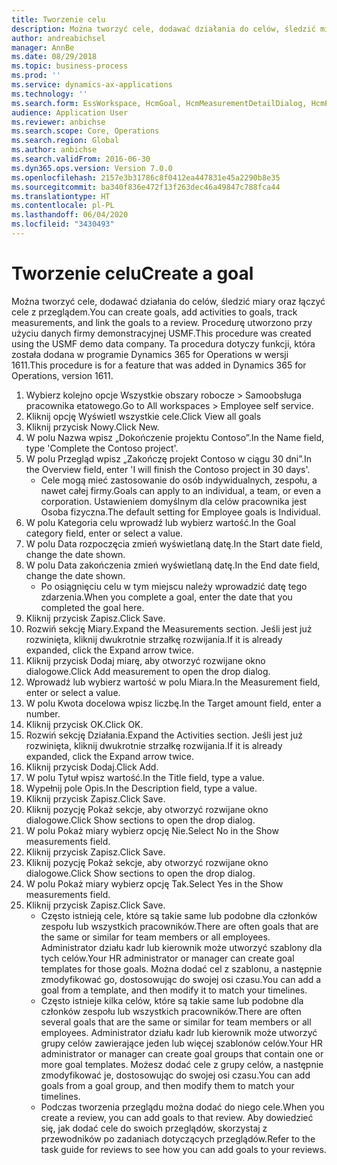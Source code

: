 ```yaml
---
title: Tworzenie celu
description: Można tworzyć cele, dodawać działania do celów, śledzić miary oraz łączyć cele z przeglądem.
author: andreabichsel
manager: AnnBe
ms.date: 08/29/2018
ms.topic: business-process
ms.prod: ''
ms.service: dynamics-ax-applications
ms.technology: ''
ms.search.form: EssWorkspace, HcmGoal, HcmMeasurementDetailDialog, HcmPerfJournalAdd, HcmGoalChangeSettings, HcmEmployeeDevelopmentWorkspace
audience: Application User
ms.reviewer: anbichse
ms.search.scope: Core, Operations
ms.search.region: Global
ms.author: anbichse
ms.search.validFrom: 2016-06-30
ms.dyn365.ops.version: Version 7.0.0
ms.openlocfilehash: 2157e3b31786c8f0412ea447831e45a2290b8e35
ms.sourcegitcommit: ba340f836e472f13f263dec46a49847c788fca44
ms.translationtype: HT
ms.contentlocale: pl-PL
ms.lasthandoff: 06/04/2020
ms.locfileid: "3430493"
---
```

# <a name="create-a-goal"></a><span data-ttu-id="3b042-103">Tworzenie celu</span><span class="sxs-lookup"><span data-stu-id="3b042-103">Create a goal</span></span>

<span data-ttu-id="3b042-104">Można tworzyć cele, dodawać działania do celów, śledzić miary oraz łączyć cele z przeglądem.</span><span class="sxs-lookup"><span data-stu-id="3b042-104">You can create goals, add activities to goals, track measurements, and link the goals to a review.</span></span> <span data-ttu-id="3b042-105">Procedurę utworzono przy użyciu danych firmy demonstracyjnej USMF.</span><span class="sxs-lookup"><span data-stu-id="3b042-105">This procedure was created using the USMF demo data company.</span></span> <span data-ttu-id="3b042-106">Ta procedura dotyczy funkcji, która została dodana w programie Dynamics 365 for Operations w wersji 1611.</span><span class="sxs-lookup"><span data-stu-id="3b042-106">This procedure is for a feature that was added in Dynamics 365 for Operations, version 1611.</span></span>

1. <span data-ttu-id="3b042-107">Wybierz kolejno opcje Wszystkie obszary robocze > Samoobsługa pracownika etatowego.</span><span class="sxs-lookup"><span data-stu-id="3b042-107">Go to All workspaces > Employee self service.</span></span>
2. <span data-ttu-id="3b042-108">Kliknij opcję Wyświetl wszystkie cele.</span><span class="sxs-lookup"><span data-stu-id="3b042-108">Click View all goals</span></span>
3. <span data-ttu-id="3b042-109">Kliknij przycisk Nowy.</span><span class="sxs-lookup"><span data-stu-id="3b042-109">Click New.</span></span>
4. <span data-ttu-id="3b042-110">W polu Nazwa wpisz „Dokończenie projektu Contoso”.</span><span class="sxs-lookup"><span data-stu-id="3b042-110">In the Name field, type 'Complete the Contoso project'.</span></span>
5. <span data-ttu-id="3b042-111">W polu Przegląd wpisz „Zakończę projekt Contoso w ciągu 30 dni”.</span><span class="sxs-lookup"><span data-stu-id="3b042-111">In the Overview field, enter 'I will finish the Contoso project in 30 days'.</span></span>
    * <span data-ttu-id="3b042-112">Cele mogą mieć zastosowanie do osób indywidualnych, zespołu, a nawet całej firmy.</span><span class="sxs-lookup"><span data-stu-id="3b042-112">Goals can apply to an individual, a team, or even a corporation.</span></span> <span data-ttu-id="3b042-113">Ustawieniem domyślnym dla celów pracownika jest Osoba fizyczna.</span><span class="sxs-lookup"><span data-stu-id="3b042-113">The default setting for Employee goals is Individual.</span></span>  
6. <span data-ttu-id="3b042-114">W polu Kategoria celu wprowadź lub wybierz wartość.</span><span class="sxs-lookup"><span data-stu-id="3b042-114">In the Goal category field, enter or select a value.</span></span>
7. <span data-ttu-id="3b042-115">W polu Data rozpoczęcia zmień wyświetlaną datę.</span><span class="sxs-lookup"><span data-stu-id="3b042-115">In the Start date field, change the date shown.</span></span>
8. <span data-ttu-id="3b042-116">W polu Data zakończenia zmień wyświetlaną datę.</span><span class="sxs-lookup"><span data-stu-id="3b042-116">In the End date field, change the date shown.</span></span>
    * <span data-ttu-id="3b042-117">Po osiągnięciu celu w tym miejscu należy wprowadzić datę tego zdarzenia.</span><span class="sxs-lookup"><span data-stu-id="3b042-117">When you complete a goal, enter the date that you completed the goal here.</span></span>  
9. <span data-ttu-id="3b042-118">Kliknij przycisk Zapisz.</span><span class="sxs-lookup"><span data-stu-id="3b042-118">Click Save.</span></span>
10. <span data-ttu-id="3b042-119">Rozwiń sekcję Miary.</span><span class="sxs-lookup"><span data-stu-id="3b042-119">Expand the Measurements section.</span></span> <span data-ttu-id="3b042-120">Jeśli jest już rozwinięta, kliknij dwukrotnie strzałkę rozwijania.</span><span class="sxs-lookup"><span data-stu-id="3b042-120">If it is already expanded, click the Expand arrow twice.</span></span>
11. <span data-ttu-id="3b042-121">Kliknij przycisk Dodaj miarę, aby otworzyć rozwijane okno dialogowe.</span><span class="sxs-lookup"><span data-stu-id="3b042-121">Click Add measurement to open the drop dialog.</span></span>
12. <span data-ttu-id="3b042-122">Wprowadź lub wybierz wartość w polu Miara.</span><span class="sxs-lookup"><span data-stu-id="3b042-122">In the Measurement field, enter or select a value.</span></span>
13. <span data-ttu-id="3b042-123">W polu Kwota docelowa wpisz liczbę.</span><span class="sxs-lookup"><span data-stu-id="3b042-123">In the Target amount field, enter a number.</span></span>
14. <span data-ttu-id="3b042-124">Kliknij przycisk OK.</span><span class="sxs-lookup"><span data-stu-id="3b042-124">Click OK.</span></span>
15. <span data-ttu-id="3b042-125">Rozwiń sekcję Działania.</span><span class="sxs-lookup"><span data-stu-id="3b042-125">Expand the Activities section.</span></span> <span data-ttu-id="3b042-126">Jeśli jest już rozwinięta, kliknij dwukrotnie strzałkę rozwijania.</span><span class="sxs-lookup"><span data-stu-id="3b042-126">If it is already expanded, click the Expand arrow twice.</span></span>
16. <span data-ttu-id="3b042-127">Kliknij przycisk Dodaj.</span><span class="sxs-lookup"><span data-stu-id="3b042-127">Click Add.</span></span>
17. <span data-ttu-id="3b042-128">W polu Tytuł wpisz wartość.</span><span class="sxs-lookup"><span data-stu-id="3b042-128">In the Title field, type a value.</span></span>
18. <span data-ttu-id="3b042-129">Wypełnij pole Opis.</span><span class="sxs-lookup"><span data-stu-id="3b042-129">In the Description field, type a value.</span></span>
19. <span data-ttu-id="3b042-130">Kliknij przycisk Zapisz.</span><span class="sxs-lookup"><span data-stu-id="3b042-130">Click Save.</span></span>
20. <span data-ttu-id="3b042-131">Kliknij pozycję Pokaż sekcje, aby otworzyć rozwijane okno dialogowe.</span><span class="sxs-lookup"><span data-stu-id="3b042-131">Click Show sections to open the drop dialog.</span></span>
21. <span data-ttu-id="3b042-132">W polu Pokaż miary wybierz opcję Nie.</span><span class="sxs-lookup"><span data-stu-id="3b042-132">Select No in the Show measurements field.</span></span>
22. <span data-ttu-id="3b042-133">Kliknij przycisk Zapisz.</span><span class="sxs-lookup"><span data-stu-id="3b042-133">Click Save.</span></span>
23. <span data-ttu-id="3b042-134">Kliknij pozycję Pokaż sekcje, aby otworzyć rozwijane okno dialogowe.</span><span class="sxs-lookup"><span data-stu-id="3b042-134">Click Show sections to open the drop dialog.</span></span>
24. <span data-ttu-id="3b042-135">W polu Pokaż miary wybierz opcję Tak.</span><span class="sxs-lookup"><span data-stu-id="3b042-135">Select Yes in the Show measurements field.</span></span>
25. <span data-ttu-id="3b042-136">Kliknij przycisk Zapisz.</span><span class="sxs-lookup"><span data-stu-id="3b042-136">Click Save.</span></span>
    * <span data-ttu-id="3b042-137">Często istnieją cele, które są takie same lub podobne dla członków zespołu lub wszystkich pracowników.</span><span class="sxs-lookup"><span data-stu-id="3b042-137">There are often goals that are the same or similar for team members or all employees.</span></span>     <span data-ttu-id="3b042-138">Administrator działu kadr lub kierownik może utworzyć szablony dla tych celów.</span><span class="sxs-lookup"><span data-stu-id="3b042-138">Your HR administrator or manager can create goal templates for those goals.</span></span> <span data-ttu-id="3b042-139">Można dodać cel z szablonu, a następnie zmodyfikować go, dostosowując do swojej osi czasu.</span><span class="sxs-lookup"><span data-stu-id="3b042-139">You can add a goal from a template, and then modify it to match your timelines.</span></span>  
    * <span data-ttu-id="3b042-140">Często istnieje kilka celów, które są takie same lub podobne dla członków zespołu lub wszystkich pracowników.</span><span class="sxs-lookup"><span data-stu-id="3b042-140">There are often several goals that are the same or similar for team members or all employees.</span></span>     <span data-ttu-id="3b042-141">Administrator działu kadr lub kierownik może utworzyć grupy celów zawierające jeden lub więcej szablonów celów.</span><span class="sxs-lookup"><span data-stu-id="3b042-141">Your HR administrator or manager can create goal groups that contain one or more goal templates.</span></span> <span data-ttu-id="3b042-142">Możesz dodać cele z grupy celów, a następnie zmodyfikować je, dostosowując do swojej osi czasu.</span><span class="sxs-lookup"><span data-stu-id="3b042-142">You can add goals from a goal group, and then modify them to match your timelines.</span></span>  
    * <span data-ttu-id="3b042-143">Podczas tworzenia przeglądu można dodać do niego cele.</span><span class="sxs-lookup"><span data-stu-id="3b042-143">When you create a review, you can add goals to that review.</span></span> <span data-ttu-id="3b042-144">Aby dowiedzieć się, jak dodać cele do swoich przeglądów, skorzystaj z przewodników po zadaniach dotyczących przeglądów.</span><span class="sxs-lookup"><span data-stu-id="3b042-144">Refer to the task guide for reviews to see how you can add goals to your reviews.</span></span>  

